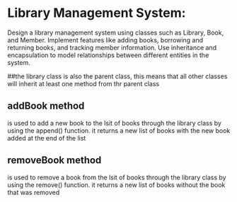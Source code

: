 # Library Management System:
Design a library management system using classes such as Library, Book, and Member.
Implement features like adding books, borrowing and returning books, and tracking member information.
Use inheritance and encapsulation to model relationships between different entities in the system.

##the library class 
is also the parent class, this means that all other classes
will inherit at least one method from thr parent class

## addBook method
is used to add a new book to the lsit of books
through the library class by using the append() function.
it returns a new list of books with the new book added at the end
of the list

## removeBook method
is used to remove a book from the lsit of books
through the library class by using the remove() function.
it returns a new list of books without the book that was removed